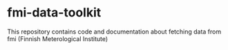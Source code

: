 # fmi-data-toolkit
This repository contains code and documentation about fetching data from fmi (Finnish Meterological Institute)

